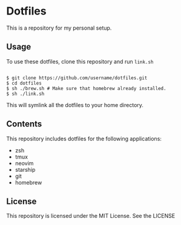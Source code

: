 # Dotfiles
This is a repository for my personal setup.

## Usage
To use these dotfiles, clone this repository and run `link.sh`

```script

$ git clone https://github.com/username/dotfiles.git
$ cd dotfiles
$ sh ./brew.sh # Make sure that homebrew already installed.
$ sh ./link.sh
```

This will symlink all the dotfiles to your home directory.
## Contents
This repository includes dotfiles for the following applications:
- zsh
- tmux
- neovim
- starship
- git
- homebrew

## License
This repository is licensed under the MIT License. See the
LICENSE
